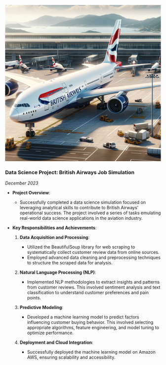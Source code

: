 ![British Airways Airplane](BA.png)


### Data Science Project: British Airways Job Simulation
*December 2023*

- **Project Overview**:
  - Successfully completed a data science simulation focused on leveraging analytical skills to contribute to British Airways' operational success. The project involved a series of tasks emulating real-world data science applications in the aviation industry.

- **Key Responsibilities and Achievements**:
  1. **Data Acquisition and Processing**:
     - Utilized the BeautifulSoup library for web scraping to systematically collect customer review data from online sources.
     - Employed advanced data cleaning and preprocessing techniques to structure the scraped data for analysis.

  2. **Natural Language Processing (NLP)**:
     - Implemented NLP methodologies to extract insights and patterns from customer reviews. This involved sentiment analysis and text classification to understand customer preferences and pain points.

  3. **Predictive Modeling**:
     - Developed a machine learning model to predict factors influencing customer buying behavior. This involved selecting appropriate algorithms, feature engineering, and model tuning to optimize performance.

  4. **Deployment and Cloud Integration**:
     - Successfully deployed the machine learning model on Amazon AWS, ensuring scalability and accessibility.

